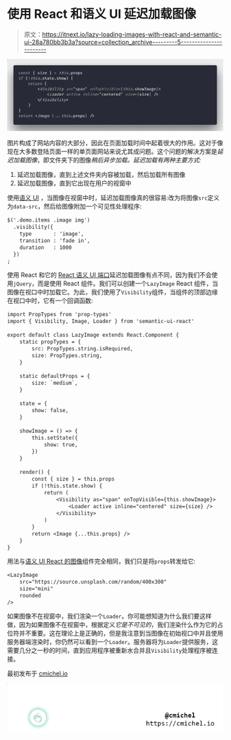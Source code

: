# 使用 React 和语义 UI 延迟加载图像

> 原文：<https://itnext.io/lazy-loading-images-with-react-and-semantic-ui-28a780bb3b3a?source=collection_archive---------5----------------------->

![](img/f21c77eca0d8f1f9f85ad575f1add49f.png)

图片构成了网站内容的大部分，因此在页面加载时间中起着很大的作用。这对于像现在大多数登陆页面一样的单页面网站来说尤其成问题。这个问题的解决方案是*延迟加载图像*，即文件夹下的图像*稍后异步加载。延迟加载有两种主要方式:*

1.  延迟加载图像，直到上述文件夹内容被加载，然后加载所有图像
2.  延迟加载图像，直到它出现在用户的视窗中

使用[语义 UI](https://semantic-ui.com/behaviors/visibility.html#lazy-loading-images) ，当图像在视窗中时，延迟加载图像真的很容易:改为将图像`src`定义为`data-src`，然后给图像附加一个可见性处理程序:

```
$('.demo.items .image img')
  .visibility({
    type       : 'image',
    transition : 'fade in',
    duration   : 1000
  })
;
```

使用 React 和它的 [React 语义 UI 端口](https://react.semantic-ui.com)延迟加载图像有点不同，因为我们不会使用`jQuery`，而是使用 React 组件。我们可以创建一个`LazyImage` React 组件，当图像在视口中时加载它。为此，我们使用了`Visibility`组件，当组件的顶部边缘在视口中时，它有一个回调函数:

```
import PropTypes from 'prop-types'
import { Visibility, Image, Loader } from 'semantic-ui-react'

export default class LazyImage extends React.Component {
    static propTypes = {
        src: PropTypes.string.isRequired,
        size: PropTypes.string,
    }

    static defaultProps = {
        size: `medium`,
    }

    state = {
        show: false,
    }

    showImage = () => {
        this.setState({
            show: true,
        })
    }

    render() {
        const { size } = this.props
        if (!this.state.show) {
            return (
                <Visibility as="span" onTopVisible={this.showImage}>
                    <Loader active inline="centered" size={size} />
                </Visibility>
            )
        }
        return <Image {...this.props} />
    }
}
```

用法与[语义 UI React 的图像](https://react.semantic-ui.com/elements/image)组件完全相同，我们只是将`props`转发给它:

```
<LazyImage
    src="https://source.unsplash.com/random/400x300"
    size="mini"
    rounded
/>
```

如果图像不在视窗中，我们渲染一个`Loader`。你可能想知道为什么我们要这样做，因为如果图像不在视窗中，根据定义*它是不可见的*，我们渲染什么作为它的占位符并不重要。这在理论上是正确的，但是我注意到当图像在初始视口中并且使用服务器端渲染时，你仍然可以看到一个`Loader`。服务器将为`Loader`提供服务，这需要几分之一秒的时间，直到应用程序被重新水合并且`Visibility`处理程序被连接。

最初发布于 [cmichel.io](https://cmichel.io/lazy-load-images-with-react/)

![](img/768704985b255b46ede868ea1a9d8a24.png)
